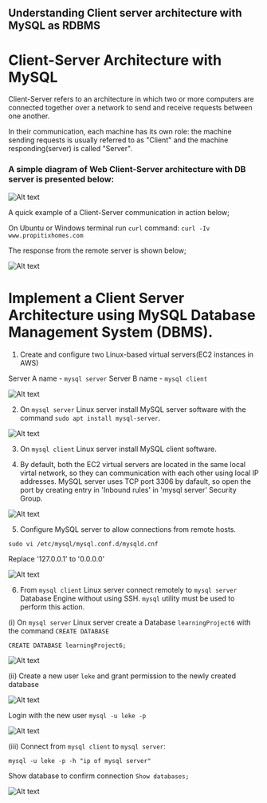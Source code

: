 ## Understanding Client server architecture with MySQL as RDBMS

# Client-Server Architecture with MySQL

Client-Server refers to an architecture in which two or more computers are connected together over a network to send and receive requests between one another.

In their communication, each machine has its own role: the machine sending requests is usually referred to as "Client" and the machine responding(server) is called "Server".

### A simple diagram of Web Client-Server architecture with DB server is presented below:

![Alt text](<images/client server archiecture with DB server.PNG>)

A quick example of a Client-Server communication in action below;

 On Ubuntu or Windows terminal run `curl` command: `curl -Iv www.propitixhomes.com` 

The response from the remote server is shown below;

![Alt text](<images/curl command.PNG>)

# Implement a Client Server Architecture using MySQL Database Management System (DBMS).

1. Create and configure two Linux-based virtual servers(EC2 instances in AWS)

Server A name - `mysql server`
Server B name - `mysql client`

![Alt text](<images/mysql server and mysql client.PNG>)

2. On `mysql server` Linux server install MySQL server software with the command `sudo apt install mysql-server`.

![Alt text](<../PROJECT 4/images/installing mysql.png>)

3. On `mysql client` Linux server install MySQL client software.

4. By default, both the EC2 virtual servers are located in the same local virtal network, so they can communication with each other using local IP addresses.
MySQL server uses TCP port 3306 by dafault, so open the port by creating entry in 'Inbound rules' in 'mysql server' Security Group.

![Alt text](<images/opening port 3306.PNG>)

5. Configure MySQL server to allow connections from remote hosts.

`sudo vi /etc/mysql/mysql.conf.d/mysqld.cnf `

Replace '127.0.0.1' to '0.0.0.0'

![Alt text](<images/replacing to 0.0.0.0.PNG>)

6. From `mysql client` Linux server connect remotely to `mysql server` Database Engine without using SSH. `mysql` utility must be used to perform this action.

(i) On `mysql server` Linux server create a Database `learningProject6` with the command `CREATE DATABASE`

`CREATE DATABASE learningProject6;`

![Alt text](<images/Creating a datase on mysql server.PNG>)

(ii) Create a new user `leke` and grant permission to the newly created database

![Alt text](<images/creating a database user and granting premission.PNG>)

Login with the new user `mysql -u leke -p`

![Alt text](<images/testing new database user.PNG>)


(iii) Connect from `mysql client` to `mysql server`:

`mysql -u leke -p -h "ip of mysql server"`

Show database to confirm connection
`Show databases;`

![Alt text](<images/remote access to mysql server.PNG>)


